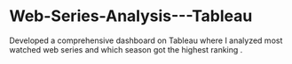 # Web-Series-Analysis---Tableau
Developed a comprehensive dashboard on Tableau where I analyzed most watched web series and which season got the highest ranking .

